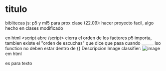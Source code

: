 # titulo

biblitecas js: p5 y ml5
para prox clase (22.09): hacer proyecto facil, algo hecho en clases modificado

en html <script abre /script> cierra
el orden de los factores p5 importa, tambien existe el "orden de escuchas" que dice que pasa cuando ______
lso function no deben estar dentro de {} 
Descripcion Image classifier: ![image](https://github.com/01100100i/audiv027-2023-2/assets/142625648/c01b679c-f14d-4f84-b785-86b4ac9c4278)
em html <p> es para texto

